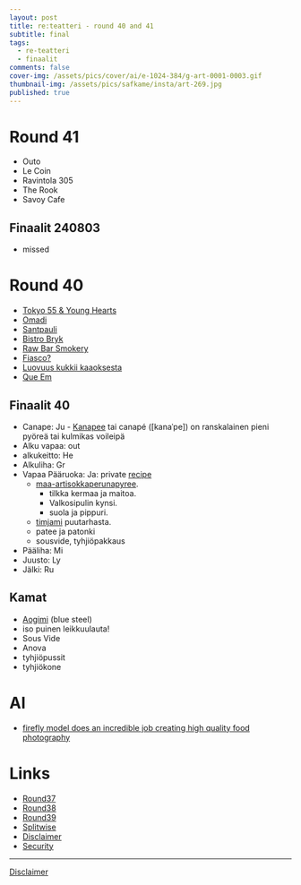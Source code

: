 ```yaml
---
layout: post
title: re:teatteri - round 40 and 41
subtitle: final
tags:
  - re-teatteri
  - finaalit
comments: false
cover-img: /assets/pics/cover/ai/e-1024-384/g-art-0001-0003.gif
thumbnail-img: /assets/pics/safkame/insta/art-269.jpg
published: true
---
```


# Round 41

- Outo
- Le Coin
- Ravintola 305
- The Rook
- Savoy Cafe

## Finaalit 240803

- missed

# Round 40

- [Tokyo 55 & Young Hearts](https://www.younghearts.fi/bistro)
- [Omadi](https://www.omadihelsinki.com/)
- [Santpauli](https://santpauli.fi/)
- [Bistro Bryk](https://www.bistrobryk.fi/)
- [Raw Bar Smokery](https://burnandshine.fi/)
- [Fiasco?](https://restaurantfiasco.fi/)
- [Luovuus kukkii kaaoksesta](https://www.luovuuskukkiikaaoksesta.fi/)
- [Que Em](https://queem.fi/menu/)

## Finaalit 40

- Canape: Ju - [Kanapee](https://fi.wikipedia.org/wiki/Kanapee) tai canapé ([kanaˈpe]) on ranskalainen pieni pyöreä tai kulmikas voileipä
- Alku vapaa: out
- alkukeitto: He
- Alkuliha: Gr
- Vapaa Pääruoka: Ja: private [recipe](https://docs.google.com/document/d/15PwrSLqGkT86RmSDvMrSTxxKXKH52RdsrDp-jo39wUI/edit?usp=sharing)
  - [maa-artisokkaperunapyree](https://anna.fi/reseptit/maa-artisokkapyree). 
    - tilkka kermaa ja maitoa. 
    - Valkosipulin kynsi. 
    - suola ja pippuri. 
  - [timjami](https://www.kekkila.fi/kasvikirjasto/timjami/) puutarhasta.
  - patee ja patonki
  - sousvide, tyhjiöpakkaus
- Pääliha: Mi
- Juusto: Ly
- Jälki: Ru

## Kamat

- [Aogimi](https://japanesechefsknife.com/collections/aogami-super-carbon-steel-blue-super-steel) (blue steel)
- iso puinen leikkuulauta!
- Sous Vide
- Anova
- tyhjiöpussit
- tyhjiökone

# AI

- [firefly model does an incredible job creating high quality food photography](https://twitter.com/Mr_AllenT/status/1712800238279303454?ref_src=twsrc%5Etfw)

# Links

- [Round37](https://talonendm.github.io/2022-05-13-finaalit37/)
- [Round38](https://talonendm.github.io/2022-11-11-finaalit38/)
- [Round39](https://talonendm.github.io/2023-04-15-finaalit39/)
- [Splitwise](https://secure.splitwise.com/login)
- [Disclaimer](https://talonendm.github.io/disclaimer)
- [Security](https://talonendm.github.io/security)

---

[Disclaimer](https://talonendm.github.io/disclaimer)